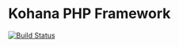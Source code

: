 # Kohana PHP Framework

[![Build Status](https://travis-ci.org/lestor/kohana.svg?branch=3.3%2Fdevelop)](https://travis-ci.org/lestor/kohana.svg?branch=3.3%2Fdevelop)